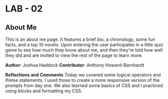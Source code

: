# LAB - 02
## About Me
This is an about me page. It features a brief bio, a chronology, some fun facts, and a top 10 novels. Upon entering the user participates in a little quiz game to see how much they know about me, and then they're told how well they did and are invited to view the rest of the page to learn more.

**Author**: Joshua Haddock
**Contributor**: Anthony Howard-Barnhardt

**Reflections and Comments**
Today we covered some logical operators and if/else statements. I used those to create a more responsive version of the prompts from day one.
We also learned some basics of CSS and I practiced using blocks and formatting my CSS.